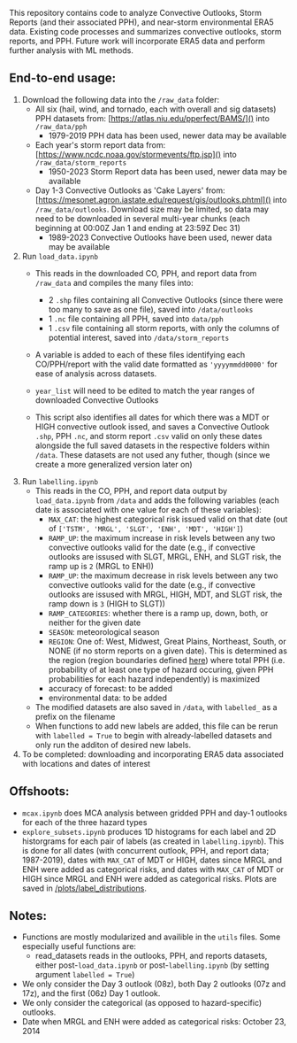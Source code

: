 This repository contains code to analyze Convective Outlooks, Storm Reports (and their associated PPH), and near-storm environmental ERA5 data. Existing code processes and summarizes convective outlooks, storm reports, and PPH. Future work will incorporate ERA5 data and perform further analysis with ML methods.

## End-to-end usage:

1. Download the following data into the `/raw_data` folder:
   * All six (hail, wind, and tornado, each with overall and sig datasets) PPH datasets from: [https://atlas.niu.edu/pperfect/BAMS/]() into `/raw_data/pph`
     * 1979-2019 PPH data has been used, newer data may be available
   * Each year's storm report data from: [https://www.ncdc.noaa.gov/stormevents/ftp.jsp]() into `/raw_data/storm_reports`
     * 1950-2023 Storm Report data has been used, newer data may be available
   * Day 1-3 Convective Outlooks as 'Cake Layers' from: [https://mesonet.agron.iastate.edu/request/gis/outlooks.phtml]() into `/raw_data/outlooks`. Download size may be limited, so data may need to be downloaded in several multi-year chunks (each beginning at 00:00Z Jan 1 and ending at 23:59Z Dec 31)
     * 1989-2023 Convective Outlooks have been used, newer data may be available
1. Run `load_data.ipynb`
   * This reads in the downloaded CO, PPH, and report data from `/raw_data` and compiles the many files into:

     * 2 `.shp` files containing all Convective Outlooks (since there were too many to save as one file), saved into `/data/outlooks`
     * 1 `.nc` file containing all PPH, saved into `data/pph`
     * 1 `.csv` file containing all storm reports, with only the columns of potential interest, saved into `/data/storm_reports`
   * A variable is added to each of these files identifying each CO/PPH/report with the valid date formatted as `'yyyymmdd0000'` for ease of analysis across datasets.
   * `year_list` will need to be edited to match the year ranges of downloaded Convective Outlooks
   * This script also identifies all dates for which there was a MDT or HIGH convective outlook issed, and saves a Convective Outlook `.shp`, PPH `.nc`, and storm report `.csv` valid on only these dates alongside the full saved datasets in the respective folders within `/data`. These datasets are not used any futher, though (since we create a more generalized version later on)
1. Run `labelling.ipynb`
   * This reads in the CO, PPH, and report data output by `load_data.ipynb` from `/data` and adds the following variables (each date is associated with one value for each of these variables):
     * `MAX_CAT`: the highest categorical risk issued valid on that date (out of `['TSTM', 'MRGL', 'SLGT', 'ENH', 'MDT', 'HIGH']`)
     * `RAMP_UP`: the maximum increase in risk levels between any two convective outlooks valid for the date (e.g., if convective outlooks are issused with SLGT, MRGL, ENH, and SLGT risk, the ramp up is `2` (MRGL to ENH))
     * `RAMP_UP`: the maximum decrease in risk levels between any two convective outlooks valid for the date (e.g., if convective outlooks are issused with MRGL, HIGH, MDT, and SLGT risk, the ramp down is `3` (HIGH to SLGT))
     * `RAMP_CATEGORIES`: whether there is a ramp up, down, both, or neither for the given date
     * `SEASON`: meteorological season
     * `REGION`: One of: West, Midwest, Great Plains, Northeast, South, or NONE (if no storm reports on a given date). This is determined as the region (region boundaries defined [here](https://journals.ametsoc.org/view/journals/wefo/31/6/waf-d-16-0046_1.xml)) where total PPH (i.e. probability of at least one type of hazard occuring, given PPH probabilities for each hazard independently) is maximized
     * accuracy of forecast: to be added
     * environmental data: to be added
   * The modified datasets are also saved in `/data`, with `labelled_` as a prefix on the filename
   * When functions to add new labels are added, this file can be rerun with `labelled = True` to begin with already-labelled datasets and only run the additon of desired new labels.
1. To be completed: downloading and incorporating ERA5 data associated with locations and dates of interest

## Offshoots:

* `mcax.ipynb` does MCA analysis between gridded PPH and day-1 outlooks for each of the three hazard types
* `explore_subsets.ipynb` produces 1D histograms for each label and 2D historgrams for each pair of labels (as created in `labelling.ipynb`). This is done for all dates (with concurrent outlook, PPH, and report data; 1987-2019), dates with `MAX_CAT` of MDT or HIGH, dates since MRGL and ENH were added as categorical risks, and dates with `MAX_CAT` of MDT or HIGH since MRGL and ENH were added as categorical risks. Plots are saved in [/plots/label_distributions](https://github.com/milesepstein13/severe-thunderstorm-analysis/tree/master/plots/label_distributions).

## Notes:

* Functions are mostly modularized and availible in the `utils` files. Some especially useful functions are:
  * read_datasets reads in the outlooks, PPH, and reports datasets, either post-`load_data.ipynb` or post-`labelling.ipynb` (by setting argument `labelled = True`)
* We only consider the Day 3 outlook (08z), both Day 2 outlooks (07z and 17z), and the first (06z) Day 1 outlook.
* We only consider the categorical (as opposed to hazard-specific) outlooks.
* Date when MRGL and ENH were added as categorical risks: October 23, 2014
